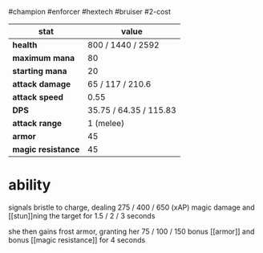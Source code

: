 #champion
#enforcer
#hextech
#bruiser
#2-cost

| stat | value |
|---|---|
| **health** | 800 / 1440 / 2592 |
| **maximum mana** | 80 |
| **starting mana** | 20 |
| **attack damage** | 65 / 117 / 210.6 |
| **attack speed** | 0.55 |
| **DPS** | 35.75 / 64.35 / 115.83 | 
| **attack range** | 1 (melee) |
| **armor** | 45 |
| **magic resistance** | 45 |

# ability
signals bristle to charge, dealing 275 / 400 / 650 (xAP) magic damage and [[stun]]ning the target for 1.5 / 2 / 3 seconds

she then gains frost armor, granting her 75 / 100 / 150 bonus [[armor]] and bonus [[magic resistance]] for 4 seconds